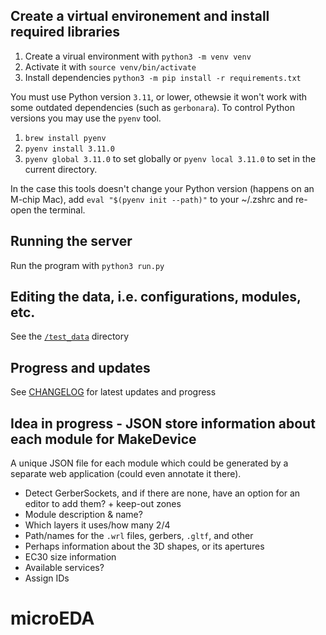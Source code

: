 ## Create a virtual environement and install required libraries

1. Create a virual environment with `python3 -m venv venv`
2. Activate it with `source venv/bin/activate`
3. Install dependencies `python3 -m pip install -r requirements.txt`

You must use Python version `3.11`, or lower, othewsie it won't work with some outdated dependencies (such as `gerbonara`). To control Python versions you may use the `pyenv` tool.

1. `brew install pyenv`
2. `pyenv install 3.11.0`
3. `pyenv global 3.11.0` to set globally or `pyenv local 3.11.0` to set in the current directory.

In the case this tools doesn't change your Python version (happens on an M-chip Mac), add `eval "$(pyenv init --path)"` to your ~/.zshrc and re-open the terminal.

## Running the server

Run the program with `python3 run.py`

## Editing the data, i.e. configurations, modules, etc.

See the [`/test_data`](./test_data) directory

## Progress and updates

See [CHANGELOG](./changelog) for latest updates and progress

## Idea in progress - JSON store information about each module for MakeDevice

A unique JSON file for each module which could be generated by a separate web application (could even annotate it there).

- Detect GerberSockets, and if there are none, have an option for an editor to add them? + keep-out zones
- Module description & name?
- Which layers it uses/how many 2/4
- Path/names for the `.wrl` files, gerbers, `.gltf`, and other
- Perhaps information about the 3D shapes, or its apertures
- EC30 size information
- Available services?
- Assign IDs
# microEDA
